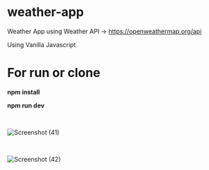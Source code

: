 # weather-app

Weather App using Weather API -> https://openweathermap.org/api

Using Vanilla Javascript

<h1>For run or clone</h1>


  **npm install**

  **npm run dev**
  
  <br>

![Screenshot (41)](https://user-images.githubusercontent.com/43547833/63273774-de32c000-c29e-11e9-9742-1f3a8b29dfcc.png)

<br>

![Screenshot (42)](https://user-images.githubusercontent.com/43547833/63274063-6f099b80-c29f-11e9-9060-3e908b6862dd.png)
